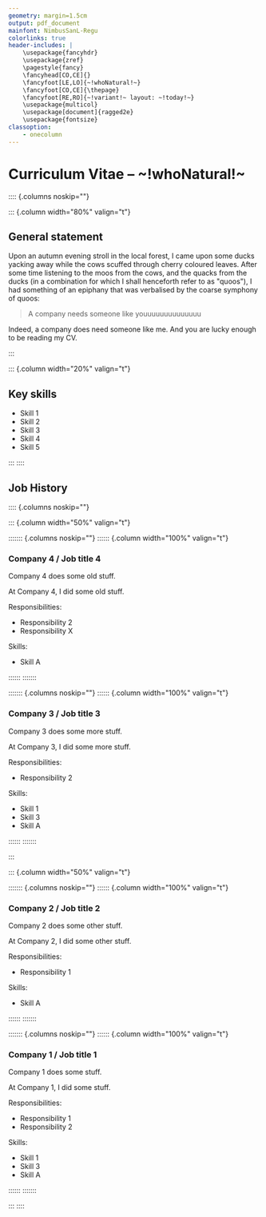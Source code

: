 ```yaml
---
geometry: margin=1.5cm
output: pdf_document
mainfont: NimbusSanL-Regu
colorlinks: true
header-includes: |
    \usepackage{fancyhdr}
    \usepackage{zref}
    \pagestyle{fancy}
    \fancyhead[CO,CE]{}
    \fancyfoot[LE,LO]{~!whoNatural!~}
    \fancyfoot[CO,CE]{\thepage}
    \fancyfoot[RE,RO]{~!variant!~ layout: ~!today!~}
    \usepackage{multicol}
    \usepackage[document]{ragged2e}
    \usepackage{fontsize}
classoption:
    - onecolumn
---
```


# Curriculum Vitae – ~!whoNatural!~
<!-- Begin a set of columns. -->

:::: {.columns noskip=""}
<!-- Begin a new column of width 80%. -->

::: {.column width="80%" valign="t"}

## General statement

Upon an autumn evening stroll in the local forest, I came upon some ducks yacking away while the cows scuffed through cherry coloured leaves. After some time listening to the moos from the cows, and the quacks from the ducks (in a combination for which I shall henceforth refer to as "quoos"), I had something of an epiphany that was verbalised by the coarse symphony of quoos:

> A company needs someone like youuuuuuuuuuuuuu

Indeed, a company does need someone like me. And you are lucky enough to be reading my CV.
<!-- Get read for the next column (terminate the current column.) -->

:::
<!-- Begin a new column of width 20%. -->

::: {.column width="20%" valign="t"}

## Key skills

* Skill 1
* Skill 2
* Skill 3
* Skill 4
* Skill 5
<!-- End of column set. -->

:::
::::

## Job History
<!-- Begin a set of columns. -->

:::: {.columns noskip=""}
<!-- Begin a new column of width 50%. -->

::: {.column width="50%" valign="t"}
<!-- Begin a non-breaking block.  -->

::::::: {.columns noskip=""}
:::::: {.column width="100%" valign="t"}

### Company 4 / Job title 4

Company 4 does some old stuff.

At Company 4, I did some old stuff.

Responsibilities:

* Responsibility 2
* Responsibility X

Skills:

* Skill A
<!-- End of non-breaking block. -->

::::::
:::::::
<!-- Begin a non-breaking block.  -->

::::::: {.columns noskip=""}
:::::: {.column width="100%" valign="t"}

### Company 3 / Job title 3

Company 3 does some more stuff.

At Company 3, I did some more stuff.

Responsibilities:

* Responsibility 2

Skills:

* Skill 1
* Skill 3
* Skill A
<!-- End of non-breaking block. -->

::::::
:::::::
<!-- Get read for the next column (terminate the current column.) -->

:::
<!-- Begin a new column of width 50%. -->

::: {.column width="50%" valign="t"}
<!-- Begin a non-breaking block.  -->

::::::: {.columns noskip=""}
:::::: {.column width="100%" valign="t"}

### Company 2 / Job title 2

Company 2 does some other stuff.

At Company 2, I did some other stuff.

Responsibilities:

* Responsibility 1

Skills:

* Skill A
<!-- End of non-breaking block. -->

::::::
:::::::
<!-- Begin a non-breaking block.  -->

::::::: {.columns noskip=""}
:::::: {.column width="100%" valign="t"}

### Company 1 / Job title 1

Company 1 does some stuff.

At Company 1, I did some stuff.

Responsibilities:

* Responsibility 1
* Responsibility 2

Skills:

* Skill 1
* Skill 3
* Skill A
<!-- End of non-breaking block. -->

::::::
:::::::
<!-- End of column set. -->

:::
::::
